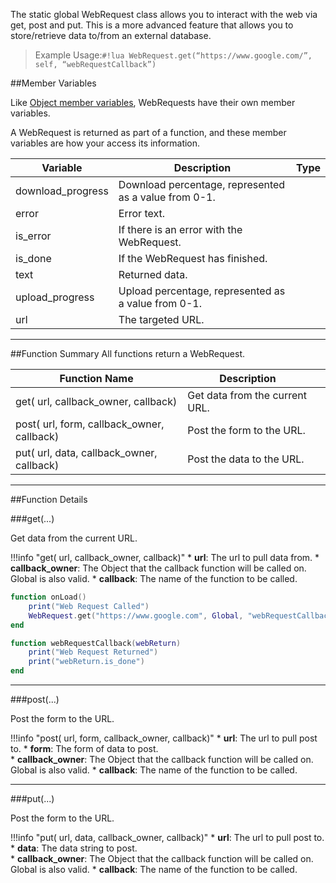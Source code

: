 The static global WebRequest class allows you to interact with the web via get, post and put. This is a more advanced feature that allows you to store/retrieve data to/from an external database.

> Example Usage:`#!lua WebRequest.get(“https://www.google.com/”, self, “webRequestCallback”)`

##Member Variables

Like [Object member variables](object#member-variables), WebRequests have their own member variables.

A WebRequest is returned as part of a function, and these member variables are how your access its information.

Variable | Description | Type
-- | -- | :--
download_progress | Download percentage, represented as a value from 0-1. | [<span class="tag flo"></span>](typeandclass)
error | Error text. | [<span class="tag str"></span>](typeandclass)
is_error | If there is an error with the WebRequest. | [<span class="tag boo"></span>](typeandclass)
is_done | If the WebRequest has finished. | [<span class="tag boo"></span>](typeandclass)
text | Returned data. | [<span class="tag flo"></span>](typeandclass)
upload_progress | Upload percentage, represented as a value from 0-1. | [<span class="tag flo"></span>](typeandclass)
url | The targeted URL. | [<span class="tag str"></span>](typeandclass)

---


##Function Summary
All functions return a WebRequest.

Function Name | Description | &nbsp; 
-- | -- | --:
get([<span class="tag str"></span>](typeandclass) url, [<span class="tag obj"></span>](typeandclass) callback_owner, [<span class="tag str"></span>](typeandclass) callback) | Get data from the current URL. | [<span class="i"></span>](#get)
post([<span class="tag str"></span>](typeandclass) url,  [<span class="tag tab"></span>](typeandclass) form, [<span class="tag obj"></span>](typeandclass) callback_owner, [<span class="tag str"></span>](typeandclass) callback) | Post the form to the URL. | [<span class="i"></span>](#post)
put([<span class="tag str"></span>](typeandclass) url,  [<span class="tag str"></span>](typeandclass) data, [<span class="tag obj"></span>](typeandclass) callback_owner, [<span class="tag str"></span>](typeandclass) callback) | Post the data to the URL. | [<span class="i"></span>](#put)

---


##Function Details

###get(...)

Get data from the current URL.

!!!info "get([<span class="tag str"></span>](typeandclass) url, [<span class="tag obj"></span>](typeandclass) callback_owner, [<span class="tag str"></span>](typeandclass) callback)"
    * [<span class="tag str"></span>](typeandclass) **url**: The url to pull data from.
    * [<span class="tag obj"></span>](typeandclass) **callback_owner**: The Object that the callback function will be called on. Global is also valid.
    * [<span class="tag str"></span>](typeandclass) **callback**: The name of the function to be called.

``` Lua
function onLoad()
    print("Web Request Called")
    WebRequest.get("https://www.google.com", Global, "webRequestCallback")
end

function webRequestCallback(webReturn)
    print("Web Request Returned")
    print("webReturn.is_done")
end
```

---


###post(...)

Post the form to the URL.

!!!info "post([<span class="tag str"></span>](typeandclass) url,  [<span class="tag tab"></span>](typeandclass) form, [<span class="tag obj"></span>](typeandclass) callback_owner, [<span class="tag str"></span>](typeandclass) callback)"
    * [<span class="tag str"></span>](typeandclass) **url**: The url to pull post to.
    * [<span class="tag tab"></span>](typeandclass) **form**: The form of data to post.    
    * [<span class="tag obj"></span>](typeandclass) **callback_owner**: The Object that the callback function will be called on. Global is also valid.
    * [<span class="tag str"></span>](typeandclass) **callback**: The name of the function to be called.

---


###put(...)

Post the form to the URL.

!!!info "put([<span class="tag str"></span>](typeandclass) url,  [<span class="tag str"></span>](typeandclass) data, [<span class="tag obj"></span>](typeandclass) callback_owner, [<span class="tag str"></span>](typeandclass) callback)"
    * [<span class="tag str"></span>](typeandclass) **url**: The url to pull post to.
    * [<span class="tag str"></span>](typeandclass) **data**: The data string to post.    
    * [<span class="tag obj"></span>](typeandclass) **callback_owner**: The Object that the callback function will be called on. Global is also valid.
    * [<span class="tag str"></span>](typeandclass) **callback**: The name of the function to be called.
